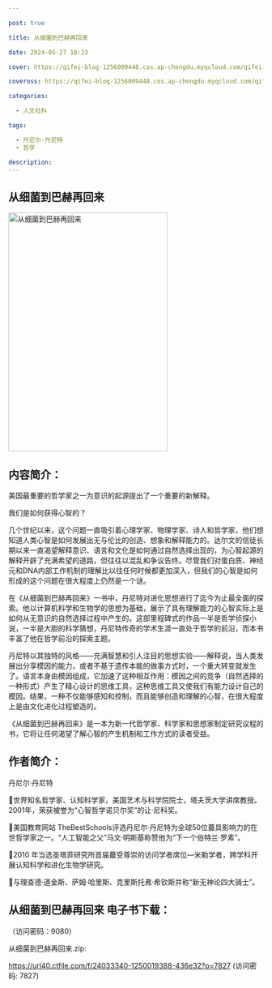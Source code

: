 ```yaml
---

post: true

title: 从细菌到巴赫再回来

date: 2024-05-27 16:23

cover: https://qifei-blog-1256009448.cos.ap-chengdu.myqcloud.com/qifei-blog/65ee5cc69f345e8d034c322a.jpg

coveross: https://qifei-blog-1256009448.cos.ap-chengdu.myqcloud.com/qifei-blog/65ee5cc69f345e8d034c322a.jpg

categories:

  - 人文社科

tags:

  - 丹尼尔·丹尼特
  - 哲学

description:
---
```


## 从细菌到巴赫再回来
<img alt="从细菌到巴赫再回来" class="aligncenter loading" data-was-processed="true" decoding="async" fetchpriority="high" height="471" src="https://qifei-blog-1256009448.cos.ap-chengdu.myqcloud.com/qifei-blog/65ee5cc69f345e8d034c322a.jpg" style="cursor: zoom-in;" width="314"/>

## 内容简介：

美国最重要的哲学家之一为意识的起源提出了一个重要的新解释。

我们是如何获得心智的？

几个世纪以来，这个问题一直吸引着心理学家、物理学家、诗人和哲学家，他们想知道人类心智是如何发展出无与伦比的创造、想象和解释能力的。达尔文的信徒长期以来一直渴望解释意识、语言和文化是如何通过自然选择出现的，为心智起源的解释开辟了充满希望的道路，但往往以混乱和争议告终。尽管我们对蛋白质、神经元和DNA内部工作机制的理解比以往任何时候都更加深入，但我们的心智是如何形成的这个问题在很大程度上仍然是一个谜。

在《从细菌到巴赫再回来》一书中，丹尼特对进化思想进行了迄今为止最全面的探索。他以计算机科学和生物学的思想为基础，展示了具有理解能力的心智实际上是如何从无意识的自然选择过程中产生的。这部里程碑式的作品一半是哲学侦探小说，一半是大胆的科学猜想，丹尼特传奇的学术生涯一直处于哲学的前沿，而本书丰富了他在哲学前沿的探索主题。

丹尼特以其独特的风格——充满智慧和引人注目的思想实验——解释说，当人类发展出分享模因的能力，或者不基于遗传本能的做事方式时，一个重大转变就发生了。语言本身由模因组成，它加速了这种相互作用：模因之间的竞争（自然选择的一种形式）产生了精心设计的思维工具，这种思维工具又使我们有能力设计自己的模因。结果，一种不仅能够感知和控制，而且能够创造和理解的心智，在很大程度上是由文化进化过程塑造的。

《从细菌到巴赫再回来》是一本为新一代哲学家、科学家和思想家制定研究议程的书，它将让任何渴望了解心智的产生机制和工作方式的读者受益。

## 作者简介：

丹尼尔·丹尼特

世界知名哲学家、认知科学家，美国艺术与科学院院士，塔夫茨大学讲席教授。2001年，荣获被誉为“心智哲学诺贝尔奖”的让·尼科奖。

美国教育网站 TheBestSchools评选丹尼尔·丹尼特为全球50位蕞具影响力的在世哲学家之一。“人工智能之父”马文·明斯基称赞他为“下一个伯特兰·罗素”。

2010 年当选圣塔菲研究所首届蕞受尊崇的访问学者席位—米勒学者，跨学科开展认知科学和进化生物学研究。

与理查德·道金斯、萨姆·哈里斯、克里斯托弗·希钦斯并称“新无神论四大骑士”。

## 从细菌到巴赫再回来 电子书下载：

 （访问密码：9080）

从细菌到巴赫再回来.zip: 

https://url40.ctfile.com/f/24033340-1250019388-436e32?p=7827 (访问密码: 7827)

